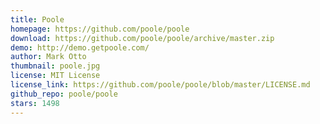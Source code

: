 ```yaml
---
title: Poole
homepage: https://github.com/poole/poole
download: https://github.com/poole/poole/archive/master.zip
demo: http://demo.getpoole.com/
author: Mark Otto
thumbnail: poole.jpg
license: MIT License
license_link: https://github.com/poole/poole/blob/master/LICENSE.md
github_repo: poole/poole
stars: 1498
---
```

